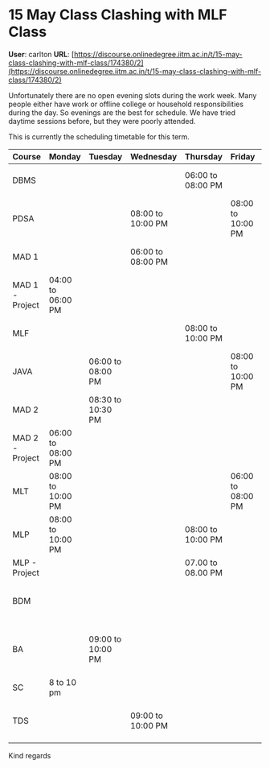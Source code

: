 # 15 May Class Clashing with MLF Class

**User**: carlton
**URL**: [https://discourse.onlinedegree.iitm.ac.in/t/15-may-class-clashing-with-mlf-class/174380/2](https://discourse.onlinedegree.iitm.ac.in/t/15-may-class-clashing-with-mlf-class/174380/2)

Unfortunately there are no open evening slots during the work week. Many people either have work or offline college or household responsibilities during the day. So evenings are the best for schedule. We have tried daytime sessions before, but they were poorly attended.

This is currently the scheduling timetable for this term.

| Course | Monday | Tuesday | Wednesday | Thursday | Friday | Saturday | Sunday |
| --- | --- | --- | --- | --- | --- | --- | --- |
| DBMS |  |  |  | 06:00 to 08:00 PM |  | 09:00 to 11:00 AM |  |
| PDSA |  |  | 08:00 to 10:00 PM |  | 08:00 to 10:00 PM |  |  |
| MAD 1 |  |  | 06:00 to 08:00 PM |  |  | 11:00 to 01:00 PM |  |
| MAD 1 - Project | 04:00 to 06:00 PM |  |  |  |  |  |  |
| MLF |  |  |  | 08:00 to 10:00 PM |  | 04:00 to 06:00 PM |  |
| JAVA |  | 06:00 to 08:00 PM |  |  | 08:00 to 10:00 PM | 08:00 to 10:00 PM |  |
| MAD 2 |  | 08:30 to 10:30 PM |  |  |  | 09:00 to 11:00 AM |  |
| MAD 2 - Project | 06:00 to 08:00 PM |  |  |  |  |  |  |
| MLT | 08:00 to 10:00 PM |  |  |  | 06:00 to 08:00 PM |  |  |
| MLP | 08:00 to 10:00 PM |  |  | 08:00 to 10:00 PM |  |  |  |
| MLP - Project |  |  |  | 07.00 to 08.00 PM |  |  |  |
| BDM |  |  |  |  |  |  | 08:00 to 09:00 PM |
| BA |  | 09:00 to 10:00 PM |  |  |  | TA Session: Saturday 17:00 to 19:00 |  |
| SC | 8 to 10 pm |  |  |  |  | 2 to 4 PM |  |
| TDS |  |  | 09:00 to 10:00 PM |  |  | 06:00 to 08:00 PM | 03.00 pm to 05.00 pm |

Kind regards
